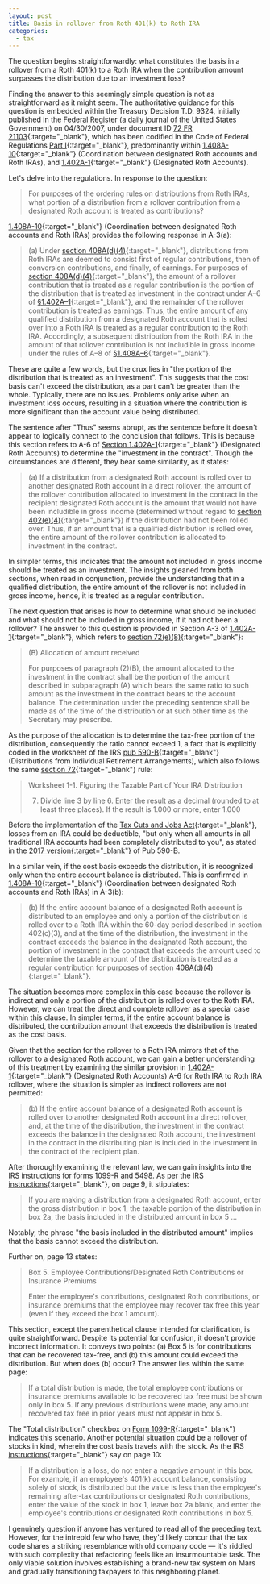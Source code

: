 ```yaml
---
layout: post
title: Basis in rollover from Roth 401(k) to Roth IRA
categories:
  - tax
---
```


The question begins straightforwardly: what constitutes the basis in a rollover
from a Roth 401(k) to a Roth IRA when the contribution amount surpasses the
distribution due to an investment loss?

Finding the answer to this seemingly simple question is not as straightforward
as it might seem. The authoritative guidance for this question is embedded
within the Treasury Decision T.D. 9324, initially published in the Federal
Register (a daily journal of the United States Government) on 04/30/2007, under
document ID [72 FR 21103][fr]{:target="_blank"}, which has been codified in the
Code of Federal Regulations [Part I][cfr]{:target="_blank"}, predominantly
within [1.408A-10][408A10]{:target="_blank"} (Coordination between designated
Roth accounts and Roth IRAs), and [1.402A-1][402A1]{:target="_blank"}
(Designated Roth Accounts).

Let's delve into the regulations. In response to the question:

> For purposes of the ordering rules on distributions from Roth IRAs, what
> portion of a distribution from a rollover contribution from a designated Roth
> account is treated as contributions?

[1.408A-10][408A10]{:target="_blank"} (Coordination between designated Roth
accounts and Roth IRAs) provides the following response in A-3(a):

> (a) Under [section 408A(d)(4)][408A]{:target="_blank"},
> distributions from Roth IRAs are deemed to consist
> first of regular contributions, then of conversion contributions, and finally,
> of earnings. For purposes of [section 408A(d)(4)][408A]{:target="_blank"},
> the amount of a rollover contribution that is treated as a regular contribution is the portion of the
> distribution that is treated as investment in the contract under A–6 of [§1.402A–1][402A1]{:target="_blank"},
> and the remainder of the rollover contribution is treated as
> earnings. Thus, the entire amount of any qualified distribution from a
> designated Roth account that is rolled over into a Roth IRA is treated as a
> regular contribution to the Roth IRA. Accordingly, a subsequent distribution
> from the Roth IRA in the amount of that rollover contribution is not includible
> in gross income under the rules of A–8 of [§1.408A–6][408A6]{:target="_blank"}.

These are quite a few words, but the crux lies in "the portion of the
distribution that is treated as an investment". This suggests that the cost
basis can't exceed the distribution, as a part can't be greater than the whole.
Typically, there are no issues. Problems only arise when an investment loss
occurs, resulting in a situation where the contribution is more significant
than the account value being distributed.

The sentence after "Thus" seems abrupt, as the sentence before it doesn't
appear to logically connect to the conclusion that follows. This is because
this section refers to A-6 of [Section 1.402A-1][402A1]{:target="_blank"}
(Designated Roth Accounts) to determine the "investment in the contract".
Though the circumstances are different, they bear some similarity, as it
states:

> (a) If a distribution from a designated Roth account is rolled over to another
> designated Roth account in a direct rollover, the amount of the rollover
> contribution allocated to investment in the contract in the recipient
> designated Roth account is the amount that would not have been includible in
> gross income (determined without regard to [section 402(e)(4)][402]{:target="_blank"})
> if the distribution had not been rolled over. Thus, if an amount that is a qualified
> distribution is rolled over, the entire amount of the rollover contribution is
> allocated to investment in the contract.

In simpler terms, this indicates that the amount not included in gross income
should be treated as an investment. The insights gleaned from both sections,
when read in conjunction, provide the understanding that in a qualified
distribution, the entire amount of the rollover is not included in gross
income, hence, it is treated as a regular contribution.

The next question that arises is how to determine what should be included and
what should not be included in gross income, if it had not been a rollover? The
answer to this question is provided in Section A-3 of
[1.402A-1][402A]{:target="_blank"}, which refers to [section
72(e)(8)][72]{:target="_blank"}:

> (B) Allocation of amount received
> 
> For purposes of paragraph (2)(B), the amount allocated to the investment in the
> contract shall be the portion of the amount described in subparagraph (A) which
> bears the same ratio to such amount as the investment in the contract bears to
> the account balance. The determination under the preceding sentence shall be
> made as of the time of the distribution or at such other time as the Secretary
> may prescribe.

As the purpose of the allocation is to determine the
tax-free portion of the distribution, consequently the ratio cannot exceed 1,
a fact that is explicitly coded in the worksheet of the IRS [pub
590-B][590b]{:target="_blank"} (Distributions from Individual Retirement
Arrangements), which also follows the same [section 72][72]{:target="_blank"}
rule:

> Worksheet 1-1. Figuring the Taxable Part of Your IRA Distribution
>
> 7. Divide line 3 by line 6. Enter the result as a decimal (rounded to at least three places). If the result is 1.000 or more, enter 1.000

Before the implementation of the [Tax Cuts and Jobs Act][tcja]{:target="_blank"},
losses from an IRA could be deductible, "but only when all amounts in all traditional IRA
accounts had been completely distributed to you", as stated in the [2017
version][590b2017]{:target="_blank"} of Pub 590-B.

In a similar vein, if the cost basis exceeds the distribution, it is recognized
only when the entire account balance is distributed. This is confirmed in
[1.408A-10][408A10]{:target="_blank"} (Coordination between designated Roth
accounts and Roth IRAs) in A-3(b):

> (b) If the entire account balance of a designated Roth account is distributed
> to an employee and only a portion of the distribution is rolled over to a Roth
> IRA within the 60-day period described in section 402(c)(3), and at the time of
> the distribution, the investment in the contract exceeds the balance in the
> designated Roth account, the portion of investment in the contract that exceeds
> the amount used to determine the taxable amount of the distribution is treated
> as a regular contribution for purposes of section [408A(d)(4)][408A]{:target="_blank"}.

The situation becomes more complex in this case because the rollover is
indirect and only a portion of the distribution is rolled over to the Roth IRA.
However, we can treat the direct and complete rollover as a special case within
this clause. In simpler terms, if the entire account balance is distributed,
the contribution amount that exceeds the distribution is treated as the cost
basis.

Given that the section for the rollover to a Roth IRA mirrors that of the
rollover to a designated Roth account, we can gain a better understanding of
this treatment by examining the similar provision in
[1.402A-1][402A1]{:target="_blank"} (Designated Roth Accounts) A-6 for Roth IRA to Roth IRA rollover, where the
situation is simpler as indirect rollovers are not permitted:

> (b) If the entire account balance of a designated Roth account is rolled over
> to another designated Roth account in a direct rollover, and, at the time of
> the distribution, the investment in the contract exceeds the balance in the
> designated Roth account, the investment in the contract in the distributing
> plan is included in the investment in the contract of the recipient plan.

After thoroughly examining the relevant law, we can gain insights into the IRS
instructions for forms 1099-R and 5498. As per the IRS
[instructions][i1099r]{:target="_blank"}, on page 9, it stipulates:

> If you are making a distribution from a designated Roth account, enter the
> gross distribution in box 1, the taxable portion of the
> distribution in box 2a, the basis included in the distributed
> amount in box 5 ...

Notably, the phrase "the basis included in the distributed amount" implies that the basis cannot exceed the distribution.

Further on, page 13 states:

> Box 5. Employee Contributions/Designated Roth Contributions or Insurance Premiums
>
> Enter the employee's contributions, designated Roth
> contributions, or insurance premiums that the employee may
> recover tax free this year (even if they exceed the box 1 amount).

This section, except the parenthetical clause intended for clarification, is
quite straightforward. Despite its potential for confusion, it doesn't provide
incorrect information. It conveys two points: (a) Box 5 is for contributions
that can be recovered tax-free, and (b) this amount could exceed the
distribution. But when does (b) occur? The answer lies within the same page:

> If a total distribution is made, the total employee contributions or insurance
> premiums available to be recovered tax free must be shown only in box 5. If any
> previous distributions were made, any amount recovered tax free in prior years
> must not appear in box 5.

The "Total distribution" checkbox on [Form 1099-R][1099r]{:target="_blank"}
indicates this scenario. Another potential situation could be a rollover of stocks in kind,
wherein the cost basis travels with the stock. As the IRS
[instructions][i1099r]{:target="_blank"} say on page 10:

> If a distribution is a loss, do not enter a negative amount in this box. For
> example, if an employee's 401(k) account balance, consisting solely of stock,
> is distributed but the value is less than the employee's remaining after-tax
> contributions or designated Roth contributions, enter the value of the stock in
> box 1, leave box 2a blank, and enter the employee's contributions or designated
> Roth contributions in box 5.

I genuinely question if anyone has ventured to read all of the preceding text.
However, for the intrepid few who have, they'd likely concur that the tax code
shares a striking resemblance with old company code — it's riddled with such
complexity that refactoring feels like an insurmountable task. The only viable
solution involves establishing a
brand-new tax system on Mars and gradually transitioning taxpayers to this
neighboring planet.

[1099r]: https://www.irs.gov/pub/irs-pdf/f1099r.pdf
[402A1]: https://www.ecfr.gov/current/title-26/chapter-I/subchapter-A/part-1/section-1.402A-1
[402A]: https://www.law.cornell.edu/uscode/text/26/402A
[402]: https://www.law.cornell.edu/uscode/text/26/402
[408A10]: https://www.ecfr.gov/current/title-26/chapter-I/subchapter-A/part-1/section-1.408A-10
[408A6]: https://www.ecfr.gov/current/title-26/chapter-I/subchapter-A/part-1/section-1.408A-6
[408A]: https://www.law.cornell.edu/uscode/text/26/408A
[590b2017]: https://www.irs.gov/pub/irs-prior/p590b--2017.pdf
[590b]: https://www.irs.gov/pub/irs-pdf/p590b.pdf
[72]: https://www.law.cornell.edu/uscode/text/26/72
[cfr]: https://www.ecfr.gov/current/title-26/chapter-I/subchapter-A/part-1?toc=1
[fr]: https://www.federalregister.gov/documents/2007/04/30/E7-8125/designated-roth-accounts-under-section-402a
[i1099r]: https://www.irs.gov/pub/irs-pdf/i1099r.pdf
[tcja]: https://en.wikipedia.org/wiki/Tax_Cuts_and_Jobs_Act
